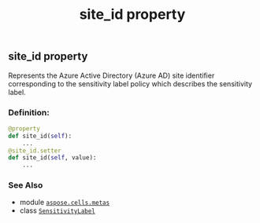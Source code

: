 ﻿---
title: site_id property
second_title: Aspose.Cells for Python via .NET API References
description: 
type: docs
weight: 80
url: /aspose.cells.metas/sensitivitylabel/site_id/
is_root: false
---

## site_id property


Represents the Azure Active Directory (Azure AD) site identifier corresponding to the sensitivity label policy which describes the sensitivity label.
### Definition:
```python
@property
def site_id(self):
    ...
@site_id.setter
def site_id(self, value):
    ...
```

### See Also
* module [`aspose.cells.metas`](../../)
* class [`SensitivityLabel`](/cells/python-net/aspose.cells.metas/sensitivitylabel)
